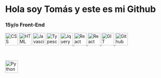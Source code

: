 <h1>Hola soy Tomás y este es mi Github</h1>


<h3>15y/o Front-End</h3>




<a href="https://developer.mozilla.org/es/docs/Web/CSS"><img src="https://upload.wikimedia.org/wikipedia/commons/thumb/6/62/CSS3_logo.svg/800px-CSS3_logo.svg.png" width=40px height=40px alt="CSS"></a>
<a href="https://developer.mozilla.org/es/docs/Web/HTML"><img src="https://cdn-icons-png.flaticon.com/512/732/732212.png?w=360" width=40px height=40px alt="HTML"></a>
<a href="https://www.javascript.com"><img src="https://upload.wikimedia.org/wikipedia/commons/6/6a/JavaScript-logo.png" width=40px height=40px alt="Javascipt"></a>
<a href="https://www.typescript.com"><img src="https://img.icons8.com/color/480/typescript.png" width=40px height=40px alt="Typescript"></a>
<a href="https://jquery.com"><img src="https://blog.artegrafico.net/wp-content/uploads/2019/02/jQuery-logo.png" width=40px height=40px alt="Jquery">
</a>
<a href="https://es.reactjs.org"><img src="https://norbertoledo.es/feed/img/news/react-logo.png" width=40px height=40px alt="React">
</a>
<a href="https://v5.reactrouter.com/web/guides/quick-start"><img src="https://reacttraining.com/images/logo-icon-512.png" width=40px height=40px alt="React router">
</a>
<a href="https://git-scm.com"><img src="https://miro.medium.com/max/650/1*zzvdRmHGGXONZpuQ2FeqsQ.png" width=40px height=40px alt="GIT">
</a>
<a href="https://github.com"><img src="https://cdn-icons-png.flaticon.com/512/25/25231.png" width=40px height=40px alt="Github">
</a>



<br/>

<a href="https://www.python.org"><img src="https://upload.wikimedia.org/wikipedia/commons/thumb/c/c3/Python-logo-notext.svg/1200px-Python-logo-notext.svg.png" width=40px height=40px alt="Python">
</a>

